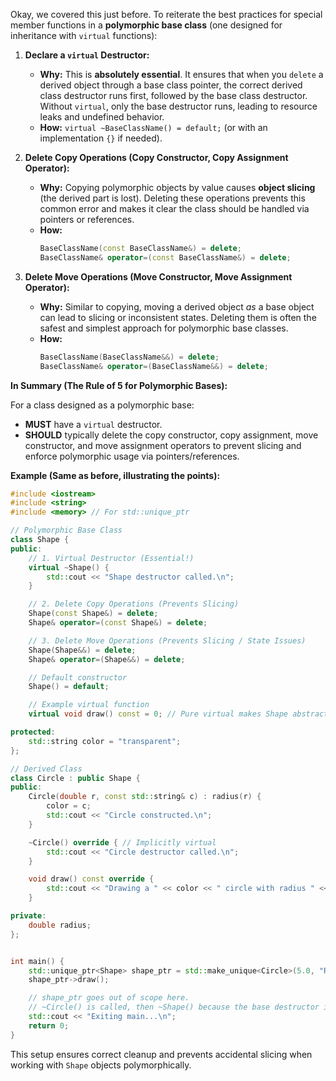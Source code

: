 Okay, we covered this just before. To reiterate the best practices for special member functions in a **polymorphic base class** (one designed for inheritance with `virtual` functions):

1.  **Declare a `virtual` Destructor:**
    * **Why:** This is **absolutely essential**. It ensures that when you `delete` a derived object through a base class pointer, the correct derived class destructor runs first, followed by the base class destructor. Without `virtual`, only the base destructor runs, leading to resource leaks and undefined behavior.
    * **How:** `virtual ~BaseClassName() = default;` (or with an implementation `{}` if needed).

2.  **Delete Copy Operations (Copy Constructor, Copy Assignment Operator):**
    * **Why:** Copying polymorphic objects by value causes **object slicing** (the derived part is lost). Deleting these operations prevents this common error and makes it clear the class should be handled via pointers or references.
    * **How:**
        ```c++
        BaseClassName(const BaseClassName&) = delete;
        BaseClassName& operator=(const BaseClassName&) = delete;
        ```

3.  **Delete Move Operations (Move Constructor, Move Assignment Operator):**
    * **Why:** Similar to copying, moving a derived object *as* a base object can lead to slicing or inconsistent states. Deleting them is often the safest and simplest approach for polymorphic base classes.
    * **How:**
        ```c++
        BaseClassName(BaseClassName&&) = delete;
        BaseClassName& operator=(BaseClassName&&) = delete;
        ```

**In Summary (The Rule of 5 for Polymorphic Bases):**

For a class designed as a polymorphic base:

* **MUST** have a `virtual` destructor.
* **SHOULD** typically delete the copy constructor, copy assignment, move constructor, and move assignment operators to prevent slicing and enforce polymorphic usage via pointers/references.

**Example (Same as before, illustrating the points):**

```c++
#include <iostream>
#include <string>
#include <memory> // For std::unique_ptr

// Polymorphic Base Class
class Shape {
public:
    // 1. Virtual Destructor (Essential!)
    virtual ~Shape() {
        std::cout << "Shape destructor called.\n";
    }

    // 2. Delete Copy Operations (Prevents Slicing)
    Shape(const Shape&) = delete;
    Shape& operator=(const Shape&) = delete;

    // 3. Delete Move Operations (Prevents Slicing / State Issues)
    Shape(Shape&&) = delete;
    Shape& operator=(Shape&&) = delete;

    // Default constructor
    Shape() = default;

    // Example virtual function
    virtual void draw() const = 0; // Pure virtual makes Shape abstract

protected:
    std::string color = "transparent";
};

// Derived Class
class Circle : public Shape {
public:
    Circle(double r, const std::string& c) : radius(r) {
        color = c;
        std::cout << "Circle constructed.\n";
    }

    ~Circle() override { // Implicitly virtual
        std::cout << "Circle destructor called.\n";
    }

    void draw() const override {
        std::cout << "Drawing a " << color << " circle with radius " << radius << ".\n";
    }

private:
    double radius;
};


int main() {
    std::unique_ptr<Shape> shape_ptr = std::make_unique<Circle>(5.0, "Red");
    shape_ptr->draw();

    // shape_ptr goes out of scope here.
    // ~Circle() is called, then ~Shape() because the base destructor is virtual.
    std::cout << "Exiting main...\n";
    return 0;
}
```

This setup ensures correct cleanup and prevents accidental slicing when working with `Shape` objects polymorphically.